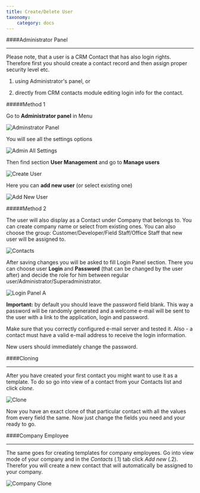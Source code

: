 ```yaml
---
title: Create/Delete User
taxonomy:
    category: docs
---
```


####Administrator Panel
___
Please note, that a user is a CRM Contact that has also login rights. Therefore first you should create a contact record and then assign proper security level etc.

1. using Administrator's panel, or

2. directly from CRM contacts module editing login info for the contact.

#####Method 1

Go to **Administrator panel** in Menu

![Adminstrator Panel](/images/5a_admin_menu.jpg)

You will see all the settings options

![Admin All Settings](/images/admin_all.jpg)

Then find section **User Management** and go to **Manage users**

![Create User](/images/create_user.jpg)

Here you can **add new user** (or select existing one)

![Add New User](/images/add_new_user.png)

#####Method 2

The user will also display as a Contact under Company that belongs to. You can create company name or select from existing ones. You can also choose the group: Customer/Developer/Field Staff/Office Staff that new user will be assigned to.

![Contacts](/images/contacts.jpg)

After saving changes you will be asked to fill Login Panel section. There you can choose user **Login** and **Password** (that can be changed by the user after) and decide the role for him between regular user/Administrator/Superadministrator.

![Login Panel A](/images/login_panel_a.jpg)

**Important:** by default you should leave the password field blank. This way a password will be randomly generated and a welcome e-mail will be sent to the user with a link to the application, login and password.

Make sure that you correctly configured e-mail server and tested it. Also - a contact must have a valid e-mail address to receive the login information.

New users should immediately change the password.

####Cloning
___

After you have created your first contact you might want to use it as a template. To do so go into view of a contact from your Contacts list and click *clone*.

![Clone](/images/clone.png)

Now you have an exact clone of that particular contact with all the values from every field the same. Now just change the fields you need and your ready to go.

####Company Employee
___

The same goes for creating templates for company employees. Go into view mode of your company and in the _Contacts_ (.1) tab click *Add new* (.2). Therefor you will create a new contact that will automatically be assigned to your company.

![Company Clone](/images/company_clone.png)

